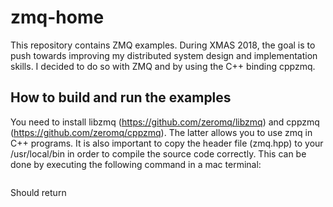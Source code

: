 # zmq-home
This repository contains ZMQ examples. During XMAS 2018, the goal is to push towards improving my distributed system design and implementation skills. I decided to do so with ZMQ and by using the C++ binding cppzmq.

## How to build and run the examples
You need to install libzmq (https://github.com/zeromq/libzmq) and cppzmq (https://github.com/zeromq/cppzmq). The latter allows you to use zmq in C++ programs. It is also important to copy the header file (zmq.hpp) to your /usr/local/bin in order to compile the source code correctly. This can be done by executing the following command in a mac terminal:

``` $ g++ -version
```

Should return
